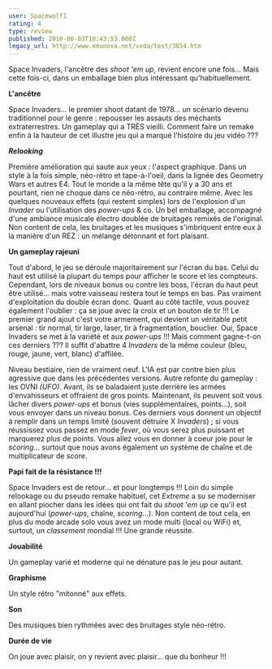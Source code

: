 ```yaml
---
user: Spacewolf1
rating: 4
type: review
published: 2010-06-03T10:43:53.000Z
legacy_url: http://www.emunova.net/veda/test/3854.htm
---
```

Space Invaders, l'ancêtre des _shoot 'em up_, revient encore une fois... Mais cette fois-ci, dans un emballage bien plus intéressant qu'habituellement.  

  

**L'ancêtre**  

Space Invaders... le premier shoot datant de 1978... un scénario devenu traditionnel pour le genre : repousser les assauts des méchants extraterrestres. Un gameplay qui a TRÈS vieilli. Comment faire un remake enfin à la hauteur de cet illustre jeu qui a marqué l'histoire du jeu vidéo ???  

  

**_Relooking_**  

Première amélioration qui saute aux yeux : l'aspect graphique. Dans un style à la fois simple, néo-rétro et tape-à-l'oeil, dans la lignée des Geometry Wars et autres E4\. Tout le monde a la même tête qu'il y a 30 ans et pourtant, rien ne choque dans ce néo-rétro, au contraire même. Avec les quelques nouveaux effets (qui restent simples) lors de l'explosion d'un _Invader_ ou l'utilisation des _power-ups_ & co. Un bel emballage, accompagné d'une ambiance musicale électro doublée de bruitages remixés de l'original. Non content de cela, les bruitages et les musiques s'imbriquent entre eux à la manière d'un REZ : un mélange détonnant et fort plaisant.  

  

**Un gameplay rajeuni**  

Tout d'abord, le jeu se déroule majoritairement sur l'écran du bas. Celui du haut est utilisé la plupart du temps pour afficher le score et les compteurs. Cependant, lors de niveaux bonus ou contre les boss, l'écran du haut peut être utilisé... mais votre vaisseau restera tout le temps en bas. Pas vraiment d'exploitation du double écran donc. Quant au côté tactile, vous pouvez également l'oublier : ça se joue avec la croix et un bouton de tir !!! Le premier grand ajout c'est votre armement, qui devient un véritable petit arsenal : tir normal, tir large, laser, tir à fragmentation, bouclier. Oui, Space Invaders se met à la variété et aux _power-ups_ !!! Mais comment gagne-t-on ces derniers ??? Il suffit d'abattre 4 _Invaders_ de la même couleur (bleu, rouge, jaune, vert, blanc) d'affilée.  

Niveau bestiaire, rien de vraiment neuf. L'IA est par contre bien plus agressive que dans les précédentes versions. Autre refonte du gameplay : les OVNI _(UFO)_. Avant, ils se baladaient juste derrière les armées d'envahisseurs et offraient de gros points. Maintenant, ils peuvent soit vous lâcher divers _power-ups_ et bonus (vies supplémentaires, points...), soit vous envoyer dans un niveau bonus. Ces derniers vous donnent un objectif à remplir dans un temps limité (souvent détruire X _Invaders_) ; si vous réussissez vous passez en mode _fever_, où vous serez plus puissant et marquerez plus de points. Vous allez vous en donner à coeur joie pour le _scoring_... surtout que nous avons également un système de chaîne et de multiplicateur de score.  

  

**Papi fait de la résistance !!!**  

Space Invaders est de retour... et pour longtemps !!! Loin du simple relookage ou du pseudo remake habituel, cet _Extreme_ a su se moderniser en allant piocher dans les idées qui ont fait du _shoot 'em up_ ce qu'il est aujourd'hui (_power-ups_, chaîne, _scoring_...). Non content de tout cela, en plus du mode arcade solo vous avez un mode multi (local ou WiFi) et, surtout, un _classement_ mondial !!! Une grande réussite.  

  

  

**Jouabilité**  

Un gameplay varié et moderne qui ne dénature pas le jeu pour autant.  

**Graphisme**  

Un style rétro "mitonné" aux effets.  

**Son**  

Des musiques bien rythmées avec des bruitages style néo-rétro.  

**Durée de vie**  

On joue avec plaisir, on y revient avec plaisir... que du bonheur !!!